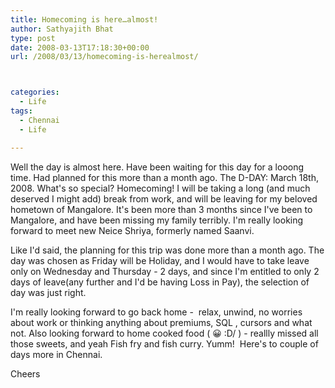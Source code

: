 ```yaml
---
title: Homecoming is here…almost!
author: Sathyajith Bhat
type: post
date: 2008-03-13T17:18:30+00:00
url: /2008/03/13/homecoming-is-herealmost/



categories:
  - Life
tags:
  - Chennai
  - Life

---
```

Well the day is almost here. Have been waiting for this day for a looong time. Had planned for this more than a month ago. The D-DAY: March 18th, 2008. What's so special? Homecoming! I will be taking a long (and much deserved I might add) break from work, and will be leaving for my beloved hometown of Mangalore. It's been more than 3 months since I've been to Mangalore, and have been missing my family terribly. I'm really looking forward to meet new Neice Shriya, formerly named Saanvi.

Like I'd said, the planning for this trip was done more than a month ago. The day was chosen as Friday will be Holiday, and I would have to take leave only on Wednesday and Thursday - 2 days, and since I'm entitled to only 2 days of leave(any further and I'd be having Loss in Pay), the selection of day was just right.

I'm really looking forward to go back home -  relax, unwind, no worries about work or thinking anything about premiums, SQL , cursors and what not. Also looking forward to home cooked food ( 😀 \:D/ ) - reallly missed all those sweets, and yeah Fish fry and fish curry. Yumm!  Here's to couple of days more in Chennai.

Cheers
